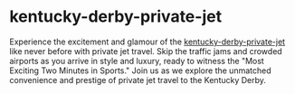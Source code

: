 # kentucky-derby-private-jet
Experience the excitement and glamour of the [kentucky-derby-private-jet](http://top-jet.us/) like never before with private jet travel. Skip the traffic jams and crowded airports as you arrive in style and luxury, ready to witness the "Most Exciting Two Minutes in Sports." Join us as we explore the unmatched convenience and prestige of private jet travel to the Kentucky Derby.

